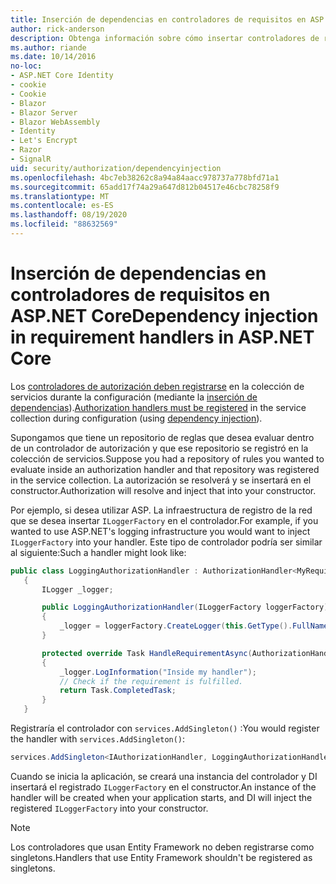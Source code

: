 ```yaml
---
title: Inserción de dependencias en controladores de requisitos en ASP.NET Core
author: rick-anderson
description: Obtenga información sobre cómo insertar controladores de requisitos de autorización en una aplicación ASP.NET Core mediante la inserción de dependencias.
ms.author: riande
ms.date: 10/14/2016
no-loc:
- ASP.NET Core Identity
- cookie
- Cookie
- Blazor
- Blazor Server
- Blazor WebAssembly
- Identity
- Let's Encrypt
- Razor
- SignalR
uid: security/authorization/dependencyinjection
ms.openlocfilehash: 4bc7eb38262c8a94a84aacc978737a778bfd71a1
ms.sourcegitcommit: 65add17f74a29a647d812b04517e46cbc78258f9
ms.translationtype: MT
ms.contentlocale: es-ES
ms.lasthandoff: 08/19/2020
ms.locfileid: "88632569"
---
```

# <a name="dependency-injection-in-requirement-handlers-in-aspnet-core"></a><span data-ttu-id="389ab-103">Inserción de dependencias en controladores de requisitos en ASP.NET Core</span><span class="sxs-lookup"><span data-stu-id="389ab-103">Dependency injection in requirement handlers in ASP.NET Core</span></span>

<a name="security-authorization-di"></a>

<span data-ttu-id="389ab-104">Los [controladores de autorización deben registrarse](xref:security/authorization/policies#handler-registration) en la colección de servicios durante la configuración (mediante la [inserción de dependencias](xref:fundamentals/dependency-injection)).</span><span class="sxs-lookup"><span data-stu-id="389ab-104">[Authorization handlers must be registered](xref:security/authorization/policies#handler-registration) in the service collection during configuration (using [dependency injection](xref:fundamentals/dependency-injection)).</span></span>

<span data-ttu-id="389ab-105">Supongamos que tiene un repositorio de reglas que desea evaluar dentro de un controlador de autorización y que ese repositorio se registró en la colección de servicios.</span><span class="sxs-lookup"><span data-stu-id="389ab-105">Suppose you had a repository of rules you wanted to evaluate inside an authorization handler and that repository was registered in the service collection.</span></span> <span data-ttu-id="389ab-106">La autorización se resolverá y se insertará en el constructor.</span><span class="sxs-lookup"><span data-stu-id="389ab-106">Authorization will resolve and inject that into your constructor.</span></span>

<span data-ttu-id="389ab-107">Por ejemplo, si desea utilizar ASP. La infraestructura de registro de la red que se desea insertar `ILoggerFactory` en el controlador.</span><span class="sxs-lookup"><span data-stu-id="389ab-107">For example, if you wanted to use ASP.NET's logging infrastructure you would want to inject `ILoggerFactory` into your handler.</span></span> <span data-ttu-id="389ab-108">Este tipo de controlador podría ser similar al siguiente:</span><span class="sxs-lookup"><span data-stu-id="389ab-108">Such a handler might look like:</span></span>

```csharp
public class LoggingAuthorizationHandler : AuthorizationHandler<MyRequirement>
   {
       ILogger _logger;

       public LoggingAuthorizationHandler(ILoggerFactory loggerFactory)
       {
           _logger = loggerFactory.CreateLogger(this.GetType().FullName);
       }

       protected override Task HandleRequirementAsync(AuthorizationHandlerContext context, MyRequirement requirement)
       {
           _logger.LogInformation("Inside my handler");
           // Check if the requirement is fulfilled.
           return Task.CompletedTask;
       }
   }
   ```

<span data-ttu-id="389ab-109">Registraría el controlador con `services.AddSingleton()` :</span><span class="sxs-lookup"><span data-stu-id="389ab-109">You would register the handler with `services.AddSingleton()`:</span></span>

```csharp
services.AddSingleton<IAuthorizationHandler, LoggingAuthorizationHandler>();
```

<span data-ttu-id="389ab-110">Cuando se inicia la aplicación, se creará una instancia del controlador y DI insertará el registrado `ILoggerFactory` en el constructor.</span><span class="sxs-lookup"><span data-stu-id="389ab-110">An instance of the handler will be created when your application starts, and DI will inject the registered `ILoggerFactory` into your constructor.</span></span>

> [!NOTE]
> <span data-ttu-id="389ab-111">Los controladores que usan Entity Framework no deben registrarse como singletons.</span><span class="sxs-lookup"><span data-stu-id="389ab-111">Handlers that use Entity Framework shouldn't be registered as singletons.</span></span>
